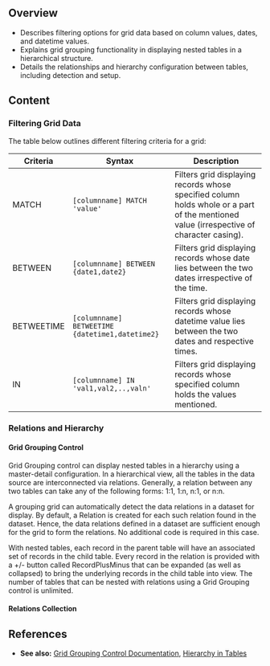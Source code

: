 <!--
source: image
domain: syncfusion-sdk
task: pdf-ocr-to-markdown
language: en (keep original; do not translate)
source_filename: page_795.jpeg
document_name: grid
page_number: 795
page_id: grid#page_795
product: Syncfusion Winforms
version: 11.4.0.26
timestamp: 2025-08-09T06:40:56Z
fidelity: lossless
-->

## Overview

- Describes filtering options for grid data based on column values, dates, and datetime values.
- Explains grid grouping functionality in displaying nested tables in a hierarchical structure.
- Details the relationships and hierarchy configuration between tables, including detection and setup.

## Content

### Filtering Grid Data

The table below outlines different filtering criteria for a grid:

| Criteria | Syntax | Description |
|----------|--------|-------------|
| MATCH    | `[columnname] MATCH 'value'` | Filters grid displaying records whose specified column holds whole or a part of the mentioned value (irrespective of character casing). |
| BETWEEN  | `[columnname] BETWEEN {date1,date2}` | Filters grid displaying records whose date lies between the two dates irrespective of the time. |
| BETWEETIME | `[columnname] BETWEETIME {datetime1,datetime2}` | Filters grid displaying records whose datetime value lies between the two dates and respective times. |
| IN       | `[columnname] IN 'val1,val2,..,valn'` | Filters grid displaying records whose specified column holds the values mentioned. |

### Relations and Hierarchy

#### Grid Grouping Control

Grid Grouping control can display nested tables in a hierarchy using a master-detail configuration. In a hierarchical view, all the tables in the data source are interconnected via relations. Generally, a relation between any two tables can take any of the following forms: 1:1, 1:n, n:1, or n:n.

A grouping grid can automatically detect the data relations in a dataset for display. By default, a Relation is created for each such relation found in the dataset. Hence, the data relations defined in a dataset are sufficient enough for the grid to form the relations. No additional code is required in this case.

With nested tables, each record in the parent table will have an associated set of records in the child table. Every record in the relation is provided with a +/- button called RecordPlusMinus that can be expanded (as well as collapsed) to bring the underlying records in the child table into view. The number of tables that can be nested with relations using a Grid Grouping control is unlimited.

#### Relations Collection

## References
- **See also:** [Grid Grouping Control Documentation](#), [Hierarchy in Tables](#)

<!-- tags: [grid, filtering, grid group, hierarchy, relations] keywords: [match, between, betweetime, in, master-detail, 1:1, 1:n, n:1, n:n, automatic detection] -->